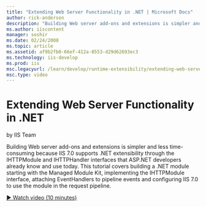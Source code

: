 ```yaml
---
title: "Extending Web Server Functionality in .NET | Microsoft Docs"
author: rick-anderson
description: "Building Web server add-ons and extensions is simpler and less time-consuming because IIS 7.0 supports .NET extensibility through the IHTTPModule and IHTTPHa..."
ms.author: iiscontent
manager: soshir
ms.date: 02/24/2008
ms.topic: article
ms.assetid: af9b2fb0-66ef-412a-8553-d29d62693ec3
ms.technology: iis-develop
ms.prod: iis
msc.legacyurl: /learn/develop/runtime-extensibility/extending-web-server-functionality-in-net
msc.type: video
---
```

Extending Web Server Functionality in .NET
====================
by IIS Team

Building Web server add-ons and extensions is simpler and less time-consuming because IIS 7.0 supports .NET extensibility through the IHTTPModule and IHTTPHandler interfaces that ASP.NET developers already know and use today. This tutorial covers building a .NET module starting with the Managed Module Kit, implementing the IHTTPModule interface, attaching EventHandlers to pipeline events and configuring IIS 7.0 to use the module in the request pipeline.

[&#9654; Watch video (10 minutes)](https://channel9.msdn.com/Blogs/IIS-NET-Site-Videos/extending-web-server-functionality-in-net)